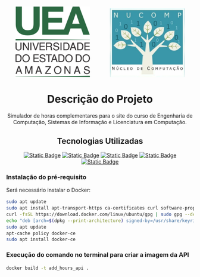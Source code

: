 <p align="center">
    <a href="https://www2.uea.edu.br" target="blank"><img hspace="25" src="add_hours/routes/assets/logo_uea.svg" width="200" alt="Logo UEA"/></a>
    <a target="_blank"><img hspace="25" src="assets/nucomp.png" width="200" alt="Logo NUCOMP" /></a>
</p>

<h1 align="center"> Descrição do Projeto </h1>

<p align="center">Simulador de horas complementares para o site do curso de Engenharia de Computação, Sistemas de Informação e Licenciatura em Computação.</p>

<h2 align="center"> Tecnologias Utilizadas </h2>

<p align="center">
	<a href="https://www.python.org"><img alt="Static Badge" src="https://img.shields.io/badge/python-white?style=for-the-badge&logo=python"></a>
	<a href="https://fastapi.tiangolo.com"><img alt="Static Badge" src="https://img.shields.io/badge/fastapi-white?style=for-the-badge&logo=FastAPI"></a>
	<a href="https://www.mongodb.com/pt-br"><img alt="Static Badge" src="https://img.shields.io/badge/mongodb-white?style=for-the-badge&logo=MongoDB"></a>
	<a href="https://www.docker.com"><img alt="Static Badge" src="https://img.shields.io/badge/Docker-white?style=for-the-badge&logo=docker&logoColor=%232496ED"></a>
	<a href="https://python-poetry.org"><img alt="Static Badge" src="https://img.shields.io/badge/poetry-white?style=for-the-badge&logo=Poetry"></a>
</p>

### Instalação do pré-requisito

Será necessário instalar o Docker:

```zsh
sudo apt update
sudo apt install apt-transport-https ca-certificates curl software-properties-common
curl -fsSL https://download.docker.com/linux/ubuntu/gpg | sudo gpg --dearmor -o /usr/share/keyrings/docker-archive-keyring.gpg
echo "deb [arch=$(dpkg --print-architecture) signed-by=/usr/share/keyrings/docker-archive-keyring.gpg] https://download.docker.com/linux/ubuntu $(lsb_release -cs) stable" | sudo tee /etc/apt/sources.list.d/docker.list > /dev/null
sudo apt update
apt-cache policy docker-ce
sudo apt install docker-ce
```

### Execução do comando no terminal para criar a imagem da API

```zsh
docker build -t add_hours_api .
```